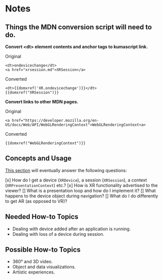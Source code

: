 # Notes

## Things the MDN conversion script will need to do.

**Convert &lt;dt> element contents and anchor tags to kumascript link.**

Original
```
<dt>ondevicechange</dt>
<a href="xrsession.md">XRSession</a>
```

Converted
```
<dt>{{domxref('XR.ondevicechange')}}</dt>
{{domxref("XRSession")}}
```

**Convert links to other MDN pages.**

Original
```
<a href="https://developer.mozilla.org/en-US/docs/Web/API/WebGLRenderingContext">WebGLRenderingContext<a>
```

Converted
```
{{domxref("WebGLRenderingContext")}}
```
## Concepts and Usage

<a href="webxr-device-api/index">This section</a> will eventually answer the following questions:

[x] How do I get a device (`XRDevice`), a session (`XRSession`), a context (`XRPresentationContext`) etc.?
[x] How is XR functionality advertised to the viewer?
[] What is a presentation loop and how do I implement it?
[] What happens to the device object during navigation?
[] What do I do differently to get AR (as opposed to VR)?

## Needed How-to Topics

* Dealing with device added after an application is running.
* Dealing with loss of a device during session.

## Possible How-to Topics

* 360° and 3D video.
* Object and data visualizations.
* Artistic experiences.
